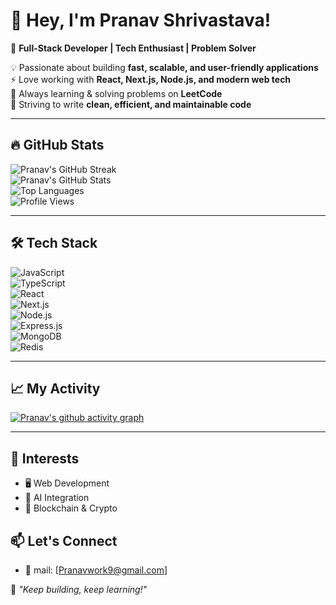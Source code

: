 # 👋 Hey, I'm Pranav Shrivastava!  

🚀 **Full-Stack Developer | Tech Enthusiast | Problem Solver**  

💡 Passionate about building **fast, scalable, and user-friendly applications**  
⚡ Love working with **React, Next.js, Node.js, and modern web tech**  
🧠 Always learning & solving problems on **LeetCode**  
🎯 Striving to write **clean, efficient, and maintainable code**  

---

## 🔥 GitHub Stats  

![Pranav's GitHub Streak](https://streak-stats.demolab.com/?user=Pranavshrivastava0611&theme=radical&hide_border=true)  
![Pranav's GitHub Stats](https://github-readme-stats.vercel.app/api?username=Pranavshrivastava0611&show_icons=true&theme=radical&hide_border=true)  
![Top Languages](https://github-readme-stats.vercel.app/api/top-langs/?username=Pranavshrivastava0611&layout=compact&theme=radical&hide_border=true)  
![Profile Views](https://komarev.com/ghpvc/?username=Pranavshrivastava0611&color=blue)


---

## 🛠 Tech Stack  
![JavaScript](https://img.shields.io/badge/JavaScript-F7DF1E?style=for-the-badge&logo=javascript&logoColor=black)  
![TypeScript](https://img.shields.io/badge/TypeScript-3178C6?style=for-the-badge&logo=typescript&logoColor=white)  
![React](https://img.shields.io/badge/React-20232A?style=for-the-badge&logo=react&logoColor=61DAFB)  
![Next.js](https://img.shields.io/badge/Next.js-000000?style=for-the-badge&logo=nextdotjs&logoColor=white)  
![Node.js](https://img.shields.io/badge/Node.js-339933?style=for-the-badge&logo=nodedotjs&logoColor=white)  
![Express.js](https://img.shields.io/badge/Express.js-000000?style=for-the-badge&logo=express&logoColor=white)  
![MongoDB](https://img.shields.io/badge/MongoDB-47A248?style=for-the-badge&logo=mongodb&logoColor=white)  
![Redis](https://img.shields.io/badge/Redis-DC382D?style=for-the-badge&logo=redis&logoColor=white)  

---

## 📈 My Activity  
[![Pranav's github activity graph](https://github-readme-activity-graph.vercel.app/graph?username=Pranavshrivastava0611)](https://github.com/ashutosh00710/github-readme-activity-graph)

---

## 🌱 Interests  
- 🖥️ Web Development  
- 🤖 AI Integration  
- 🔗 Blockchain & Crypto  

## 📫 Let's Connect  
- 📧 mail: [Pranavwork9@gmail.com]  



🚀 _"Keep building, keep learning!"_  
